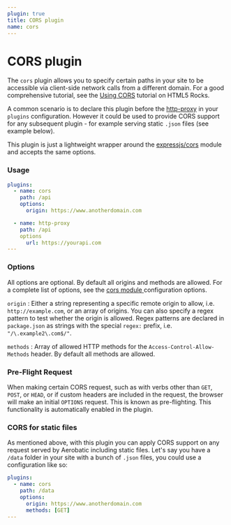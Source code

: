 ```yaml
---
plugin: true
title: CORS plugin
name: cors
---
```


# CORS plugin

The `cors` plugin allows you to specify certain paths in your site to be accessible via client-side network calls from a different domain. For a good comprehensive tutorial, see the [Using CORS](https://www.html5rocks.com/en/tutorials/cors/) tutorial on HTML5 Rocks.

A common scenario is to declare this plugin before the [http-proxy](/docs/http-proxy) in your `plugins` configuration. However it could be used to provide CORS support for any subsequent plugin - for example serving static `.json` files (see example below).

This plugin is just a lightweight wrapper around the [expressjs/cors](https://www.npmjs.com/package/cors) module and accepts the same options.

### Usage

~~~yaml
plugins:
  - name: cors
    path: /api
    options:
      origin: https://www.anotherdomain.com

  - name: http-proxy
    path: /api
    options
      url: https://yourapi.com
---
~~~

### Options

All options are optional. By default all origins and methods are allowed. For a complete list of options, see the [cors module ](https://www.npmjs.com/package/cors#configuration-options) configuration options.

`origin`
: Either a string representing a specific remote origin to allow, i.e. `http://example.com`, or an array of origins. You can also specify a regex pattern to test whether the origin is allowed. Regex patterns are declared in `package.json` as strings with the special `regex:` prefix, i.e. `"/\.example2\.com$/"`.

`methods`
: Array of allowed HTTP methods for the `Access-Control-Allow-Methods` header. By default all methods are allowed.


### Pre-Flight Request

When making certain CORS request, such as with verbs other than `GET`, `POST`, or `HEAD`, or if custom headers are included in the request, the browser will make an initial `OPTIONS` request. This is known as pre-flighting. This functionality is automatically enabled in the plugin.

### CORS for static files

As mentioned above, with this plugin you can apply CORS support on any request served by Aerobatic including static files. Let's say you have a `/data` folder in your site with a bunch of `.json` files, you could use a configuration like so:

~~~yaml
plugins:
  - name: cors
    path: /data
    options:
      origin: https://www.anotherdomain.com
      methods: [GET]
---
~~~
